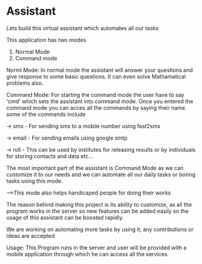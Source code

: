 # Assistant
Lets build this virtual assistant which automates all our tasks

This application has two modes
1) Normal Mode
2) Command mode

Norml Mode:
    In normal mode the assistant will answer your questions and give response to some basic questions. It can even solve Mathamatical problems also. 
    
Command Mode:
    For starting the command mode the user have to say 'cmd' which sets the assistant into command mode. Once you entered the command mode you can acces all the commands by saying their name. some of the commands include
    
-> sms - For sending sms to a mobile number using fast2sms

-> email - For sending emails using google smtp

-> roll - This can be used by institutes for releasing results or by individuals for storing contacts and data etc...

The most important part of the assistant is Command Mode as we can customize it to our needs and we can automate all our daily tasks or boring tasks using this mode.

-->This mode also helps handicaped people for doing their works 

The reason behind making this project is its ability to customize, as all the program works in the server so new features can be added easily so the usage of this assistant can be boosted rapidly.

We are working on automating more tasks by using it, any contributions or ideas are accepted


Usage:
    This Program runs in the server and user will be provided with a mobile application through which he can access all the services
